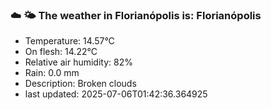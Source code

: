 ### ☁️ 🌤️  The weather in Florianópolis is: Florianópolis

- Temperature: 14.57°C
- On flesh: 14.22°C
- Relative air humidity: 82%
- Rain: 0.0 mm
- Description: Broken clouds
- last updated: 2025-07-06T01:42:36.364925
